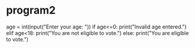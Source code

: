 # program2
age = int(input("Enter your age: "))
if age<=0:
    print("Invalid age entered.")
elif age<18:
    print("You are not eligible to vote.")
else:
    print("You are eligible to vote.")
